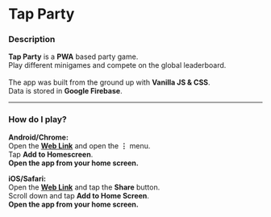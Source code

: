 # Tap Party 

### Description

**Tap Party** is a **PWA** based party game.  
Play different minigames and compete on the global leaderboard.  
<br>
The app was built from the ground up with **Vanilla JS & CSS**.  
Data is stored in **Google Firebase**.

<hr/>

### How do I play?
**Android/Chrome:**  
Open the **[Web Link](https://nickazakov.github.io/tap-party/)** and open the **⋮** menu.  
Tap **Add to Homescreen**.  
**Open the app from your home screen.**

**iOS/Safari:**  
Open the **[Web Link](https://nickazakov.github.io/tap-party/)** and tap the **Share** button.  
Scroll down and tap **Add to Home Screen**.  
**Open the app from your home screen.**
